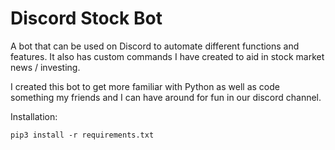 # Discord Stock Bot
A bot that can be used on Discord to automate different functions and features.
It also has custom commands I have created to aid in stock market news / investing.

I created this bot to get more familiar with Python as well as code something my friends and I can have around for fun in our discord channel.

Installation:

`pip3 install -r requirements.txt`

